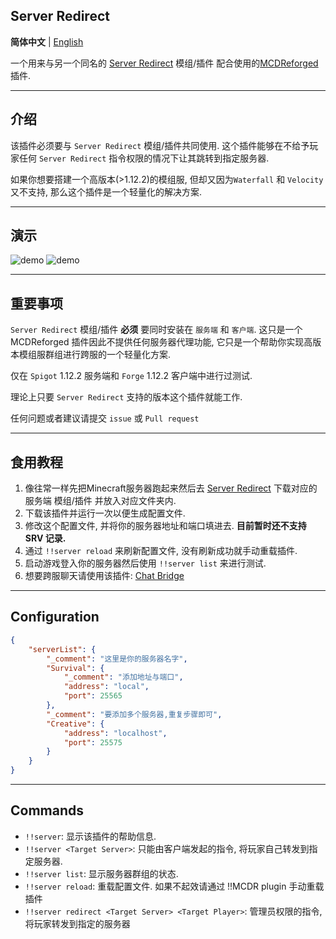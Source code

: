 Server Redirect 
---------

**简体中文** | [English](./README_en.md)

一个用来与另一个同名的 [Server Redirect](https://legacy.curseforge.com/minecraft/mc-mods/server-redirect) 模组/插件 配合使用的[MCDReforged](https://github.com/Fallen-Breath/MCDReforged)插件.

***
## 介绍
该插件必须要与 `Server Redirect` 模组/插件共同使用. 这个插件能够在不给予玩家任何 `Server Redirect` 指令权限的情况下让其跳转到指定服务器.

如果你想要搭建一个高版本(>1.12.2)的模组服, 但却又因为`Waterfall` 和 `Velocity` 又不支持, 那么这个插件是一个轻量化的解决方案.

***
## 演示
![demo](./demo/demo.gif)
![demo](./demo/demo2.gif)

***
## 重要事项
`Server Redirect` 模组/插件 **必须** 要同时安装在 `服务端` 和 `客户端`. 这只是一个 MCDReforged 插件因此不提供任何服务器代理功能, 它只是一个帮助你实现高版本模组服群组进行跨服的一个轻量化方案.

仅在 `Spigot` 1.12.2 服务端和 `Forge` 1.12.2 客户端中进行过测试.

理论上只要 `Server Redirect` 支持的版本这个插件就能工作.

任何问题或者建议请提交 `issue` 或 `Pull request`
***
## 食用教程
1. 像往常一样先把Minecraft服务器跑起来然后去 [Server Redirect](https://legacy.curseforge.com/minecraft/mc-mods/server-redirect) 下载对应的服务端 模组/插件 并放入对应文件夹内.
2. 下载该插件并运行一次以便生成配置文件.
3. 修改这个配置文件, 并将你的服务器地址和端口填进去. **目前暂时还不支持 SRV 记录.**
4. 通过 `!!server reload` 来刷新配置文件, 没有刷新成功就手动重载插件.
5. 启动游戏登入你的服务器然后使用 `!!server list` 来进行测试.
6. 想要跨服聊天请使用该插件: [Chat Bridge](https://github.com/TISUnion/ChatBridge)

***
## Configuration
```json
{
    "serverList": {
        "_comment": "这里是你的服务器名字",
        "Survival": { 
            "_comment": "添加地址与端口",
            "address": "local",
            "port": 25565
        },
        "_comment": "要添加多个服务器,重复步骤即可",
        "Creative": {
            "address": "localhost",
            "port": 25575
        }
    }
}
```

***
## Commands
- `!!server`:  显示该插件的帮助信息.
- `!!server <Target Server>`: 只能由客户端发起的指令, 将玩家自己转发到指定服务器.
- `!!server list`: 显示服务器群组的状态.
- `!!server reload`: 重载配置文件. 如果不起效请通过 !!MCDR plugin 手动重载插件
- `!!server redirect <Target Server> <Target Player>`: 管理员权限的指令, 将玩家转发到指定的服务器